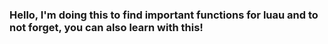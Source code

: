 ### Hello, I'm doing this to find important functions for luau and to not forget, you can also learn with this!
